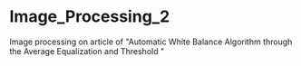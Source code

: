 # Image_Processing_2
 Image processing on article of "Automatic White Balance Algorithm through the Average Equalization and Threshold "
